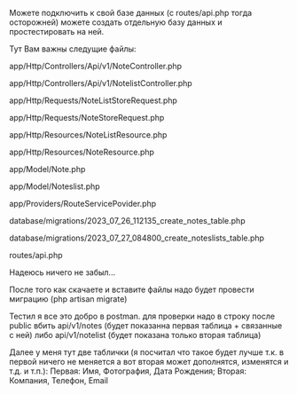 Можете подключить к свой базе данных (с routes/api.php тогда осторожней) можете создать отдельную базу данных и простестировать на ней.

Тут Вам важны следущие файлы:

app/Http/Controllers/Api/v1/NoteController.php

app/Http/Controllers/Api/v1/NotelistController.php

app/Http/Requests/NoteListStoreRequest.php

app/Http/Requests/NoteStoreRequest.php

app/Http/Resources/NoteListResource.php

app/Http/Resources/NoteResource.php

app/Model/Note.php

app/Model/Noteslist.php

app/Providers/RouteServicePovider.php

database/migrations/2023_07_26_112135_create_notes_table.php

database/migrations/2023_07_27_084800_create_noteslists_table.php

routes/api.php

Надеюсь ничего не забыл...

После того как скачаете и вставите файлы надо будет провести миграцию (php artisan migrate)

Тестил я все это добро в postman.
для проверки надо в строку после public вбить api/v1/notes (будет показанна первая таблица + связанные с ней) либо api/v1/notelist (будет показана только вторая таблица)

Далее у меня тут две таблички (я посчитал что такое будет лучше т.к. в первой ничего не меняется а вот вторая может дополнятся, изменятся и т.д. и т.п.):
Первая: Имя, Фотография, Дата Рождения;
Вторая: Компания, Телефон, Email


